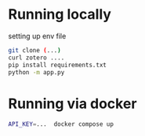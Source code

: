 # Running locally

setting up env file

```bash
git clone (...)
curl zotero ....
pip install requirements.txt
python -m app.py
```

# Running via docker

```bash
API_KEY=...  docker compose up
```
